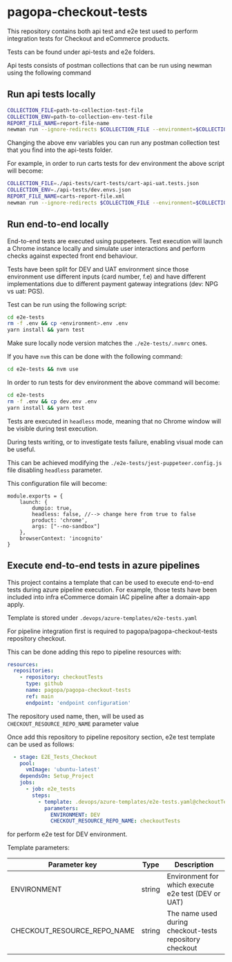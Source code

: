 # pagopa-checkout-tests

This repository contains both api test and e2e test 
used to perform integration tests for Checkout and eCommerce products.

Tests can be found under api-tests and e2e folders.

Api tests consists of postman collections that can be run using newman using the following command

## Run api tests locally
```sh
COLLECTION_FILE=path-to-collection-test-file
COLLECTION_ENV=path-to-collection-env-test-file
REPORT_FILE_NAME=report-file-name
newman run --ignore-redirects $COLLECTION_FILE --environment=$COLLECTION_ENV --reporters cli,junit --reporter-junit-export Results/$REPORT_FILE_NAME
```

Changing the above env variables you can run any postman collection test that you find into the api-tests folder.

For example, in order to run carts tests for dev environment the above script will become:

```sh
COLLECTION_FILE=./api-tests/cart-tests/cart-api-uat.tests.json
COLLECTION_ENV=./api-tests/dev.envs.json
REPORT_FILE_NAME=carts-report-file.xml
newman run --ignore-redirects $COLLECTION_FILE --environment=$COLLECTION_ENV --reporters cli,junit --reporter-junit-export Results/$REPORT_FILE_NAME
```

## Run end-to-end locally

End-to-end tests are executed using puppeteers.
Test execution will launch a Chrome instance locally and simulate user interactions and perform checks
against expected front end behaviour.

Tests have been split for DEV and UAT environment since those environment use different inputs (card number, f.e)
and have different implementations due to different payment gateway integrations (dev: NPG vs uat: PGS).

Test can be run using the following script:
```sh
cd e2e-tests
rm -f .env && cp <environment>.env .env
yarn install && yarn test
```
Make sure locally node version matches the `./e2e-tests/.nvmrc` ones.

If you have `nvm` this can be done with the following command:
```sh
cd e2e-tests && nvm use
```

In order to run tests for dev environment the above command will become:
```sh
cd e2e-tests
rm -f .env && cp dev.env .env
yarn install && yarn test
```

Tests are executed in `headless` mode, meaning that no Chrome window will be visible during test execution.

During tests writing, or to investigate tests failure, enabling visual mode can be useful.

This can be achieved modifying the `./e2e-tests/jest-puppeteer.config.js` file disabling `headless` parameter.

This configuration file will become:

```
module.exports = {
    launch: {
        dumpio: true,
        headless: false, //--> change here from true to false
        product: 'chrome',
        args: ["--no-sandbox"] 
    },
    browserContext: 'incognito'
}
```

## Execute end-to-end tests in azure pipelines

This project contains a template that can be used to execute end-to-end tests during azure pipeline execution.
For example, those tests have been included into infra eCommerce domain IAC pipeline after a domain-app apply.

Template is stored under `.devops/azure-templates/e2e-tests.yaml`

For pipeline integration first is required to pagopa/pagopa-checkout-tests repository checkout.

This can be done adding this repo to pipeline resources with:

```yaml
resources:
  repositories:
    - repository: checkoutTests
      type: github
      name: pagopa/pagopa-checkout-tests
      ref: main
      endpoint: 'endpoint configuration'
```

The repository used name, then, will be used as `CHECKOUT_RESOURCE_REPO_NAME` parameter value

Once add this repository to pipeline repository section, e2e test template can be used as follows:

```yaml
  - stage: E2E_Tests_Checkout
    pool:
      vmImage: 'ubuntu-latest'
    dependsOn: Setup_Project
    jobs:
      - job: e2e_tests
        steps:
          - template: .devops/azure-templates/e2e-tests.yaml@checkoutTests
            parameters:
              ENVIRONMENT: DEV
              CHECKOUT_RESOURCE_REPO_NAME: checkoutTests
```
for perform e2e test for DEV environment.

Template parameters:

| Parameter key                | Type   | Description                                             |
|------------------------------|--------|---------------------------------------------------------|
| ENVIRONMENT                  | string | Environment for which execute e2e test (DEV or UAT)     |
| CHECKOUT_RESOURCE_REPO_NAME  | string | The name used during checkout-tests repository checkout |